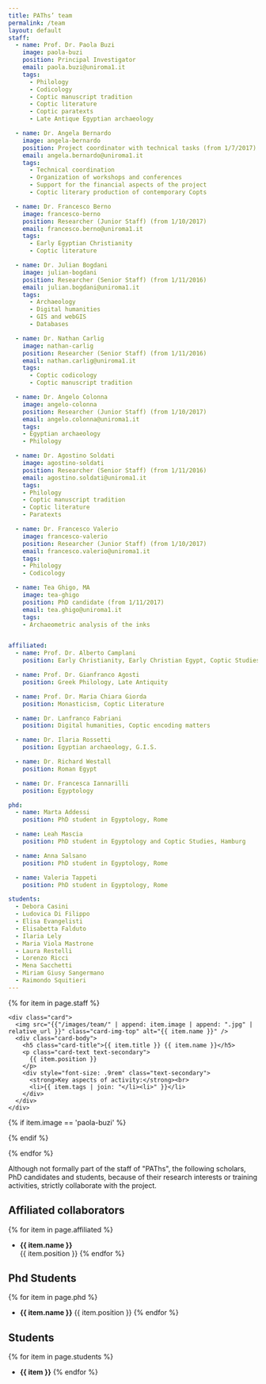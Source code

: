 ```yaml
---
title: PAThs’ team
permalink: /team
layout: default
staff:
  - name: Prof. Dr. Paola Buzi
    image: paola-buzi
    position: Principal Investigator
    email: paola.buzi@uniroma1.it
    tags:
      - Philology
      - Codicology
      - Coptic manuscript tradition
      - Coptic literature
      - Coptic paratexts
      - Late Antique Egyptian archaeology

  - name: Dr. Angela Bernardo
    image: angela-bernardo
    position: Project coordinator with technical tasks (from 1/7/2017)
    email: angela.bernardo@uniroma1.it
    tags:
      - Technical coordination
      - Organization of workshops and conferences
      - Support for the financial aspects of the project
      - Coptic literary production of contemporary Copts

  - name: Dr. Francesco Berno
    image: francesco-berno
    position: Researcher (Junior Staff) (from 1/10/2017)
    email: francesco.berno@uniroma1.it
    tags:
      - Early Egyptian Christianity
      - Coptic literature

  - name: Dr. Julian Bogdani
    image: julian-bogdani
    position: Researcher (Senior Staff) (from 1/11/2016)
    email: julian.bogdani@uniroma1.it
    tags:
      - Archaeology
      - Digital humanities
      - GIS and webGIS
      - Databases

  - name: Dr. Nathan Carlig
    image: nathan-carlig
    position: Researcher (Senior Staff) (from 1/11/2016)
    email: nathan.carlig@uniroma1.it
    tags:
      - Coptic codicology
      - Coptic manuscript tradition

  - name: Dr. Angelo Colonna
    image: angelo-colonna
    position: Researcher (Junior Staff) (from 1/10/2017)
    email: angelo.colonna@uniroma1.it
    tags:
    - Egyptian archaeology
    - Philology

  - name: Dr. Agostino Soldati
    image: agostino-soldati
    position: Researcher (Senior Staff) (from 1/11/2016)
    email: agostino.soldati@uniroma1.it 
    tags:
    - Philology
    - Coptic manuscript tradition
    - Coptic literature
    - Paratexts 

  - name: Dr. Francesco Valerio
    image: francesco-valerio
    position: Researcher (Junior Staff) (from 1/10/2017)
    email: francesco.valerio@uniroma1.it
    tags:
    - Philology
    - Codicology

  - name: Tea Ghigo, MA
    image: tea-ghigo
    position: PhD candidate (from 1/11/2017)
    email: tea.ghigo@uniroma1.it
    tags:
    - Archaeometric analysis of the inks


affiliated:
  - name: Prof. Dr. Alberto Camplani
    position: Early Christianity, Early Christian Egypt, Coptic Studies, Syriac Studies

  - name: Prof. Dr. Gianfranco Agosti
    position: Greek Philology, Late Antiquity

  - name: Prof. Dr. Maria Chiara Giorda
    position: Monasticism, Coptic Literature

  - name: Dr. Lanfranco Fabriani
    position: Digital humanities, Coptic encoding matters

  - name: Dr. Ilaria Rossetti
    position: Egyptian archaeology, G.I.S.

  - name: Dr. Richard Westall
    position: Roman Egypt

  - name: Dr. Francesca Iannarilli
    position: Egyptology

phd:
  - name: Marta Addessi
    position: PhD student in Egyptology, Rome

  - name: Leah Mascia
    position: PhD student in Egyptology and Coptic Studies, Hamburg

  - name: Anna Salsano
    position: PhD student in Egyptology, Rome

  - name: Valeria Tappeti
    position: PhD student in Egyptology, Rome

students:
  - Debora Casini
  - Ludovica Di Filippo
  - Elisa Evangelisti
  - Elisabetta Falduto
  - Ilaria Lely
  - Maria Viola Mastrone
  - Laura Restelli
  - Lorenzo Ricci
  - Mena Sacchetti
  - Miriam Giusy Sangermano
  - Raimondo Squitieri
---
```


<div class="row my-5">

{% for item in page.staff %}
  <div class="col-12 col-md-4 col-lg-3 my-1">

    <div class="card">
      <img src="{{"/images/team/" | append: item.image | append: ".jpg" | relative_url }}" class="card-img-top" alt="{{ item.name }}" />
      <div class="card-body">
        <h5 class="card-title">{{ item.title }} {{ item.name }}</h5>
        <p class="card-text text-secondary">
          {{ item.position }}
        </p>
        <div style="font-size: .9rem" class="text-secondary">
          <strong>Key aspects of activity:</strong><br>
          <li>{{ item.tags | join: "</li><li>" }}</li>
        </div>
      </div>
    </div>
  </div>

  {% if item.image == 'paola-buzi' %}
  </div><div class="row">
  {% endif %}

{% endfor %}
</div>

<div class="my-5 py-3 border-top border-bottom lead">
Although not formally part of the staff of "PAThs", the following scholars, PhD candidates and students, because of their research interests or training activities, strictly collaborate with the project.
</div>

## Affiliated collaborators
{% for item in page.affiliated %}
- **{{ item.name }}**  
  {{ item.position }}
{% endfor %}


## Phd Students
  {% for item in page.phd %}
- **{{ item.name }}**
  {{ item.position }}
{% endfor %}

## Students
{% for item in page.students %}
- **{{ item }}**
{% endfor %}
